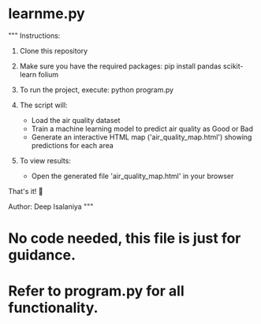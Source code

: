 # learnme.py

"""
Instructions:
1. Clone this repository
2. Make sure you have the required packages:
    pip install pandas scikit-learn folium

3. To run the project, execute:
    python program.py

4. The script will:
    - Load the air quality dataset
    - Train a machine learning model to predict air quality as Good or Bad
    - Generate an interactive HTML map ('air_quality_map.html') showing predictions for each area

5. To view results:
    - Open the generated file 'air_quality_map.html' in your browser

That's it! 🎉

Author: Deep Isalaniya
"""

# No code needed, this file is just for guidance.
# Refer to program.py for all functionality.
